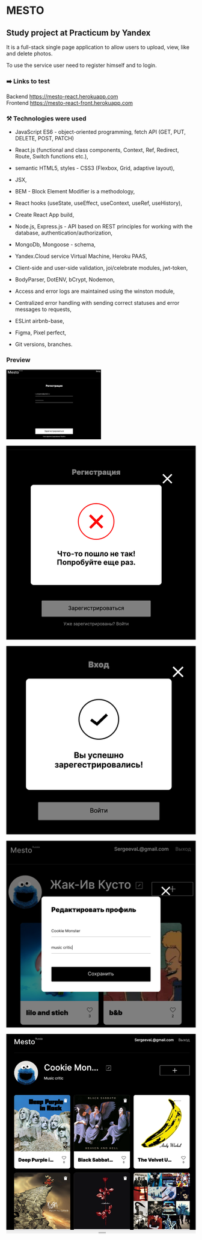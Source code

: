 # MESTO

## Study project at Practicum by Yandex

It is a full-stack single page application to allow users to upload, view, like and delete photos.

To use the service user need to register himself and to login.

### :arrow_right: Links to test

Backend https://mesto-react.herokuapp.com <br>
Frontend https://mesto-react-front.herokuapp.com

### :hammer_and_pick: Technologies were used

- JavaScript ES6 - object-oriented programming, fetch API (GET, PUT, DELETE, POST, PATCH)

- React.js (functional and class components, Context, Ref, Redirect, Route, Switch functions etc.),

- semantic HTML5, styles - CSS3 (Flexbox, Grid, adaptive layout),

- JSX,

- BEM - Block Element Modifier is a methodology,

- React hooks (useState, useEffect, useContext, useRef, useHistory),

- Create React App build,

- Node.js, Express.js - API based on REST principles for working with the database, authentication/authorization,

- MongoDb, Mongoose - schema,

- Yandex.Cloud service Virtual Machine, Heroku PAAS,

- Client-side and user-side validation, joi/celebrate modules, jwt-token,

- BodyParser, DotENV, bCrypt, Nodemon,

- Access and error logs are maintained using the winston module,

- Centralized error handling with sending correct statuses and error messages to requests,

- ESLint airbnb-base,

- Figma, Pixel perfect,

- Git versions, branches.

### Preview

<img src="./screenshots/registration.png" width="50%" height="50%">

![alt text](screenshots/notific_failed.png "Registration failed notification")

![alt text](screenshots/notific_success.png "Registration success notification")

![alt text](screenshots/Edit_profile.png "Edit profile info")

![alt text](screenshots/users_main.png "Main page")
